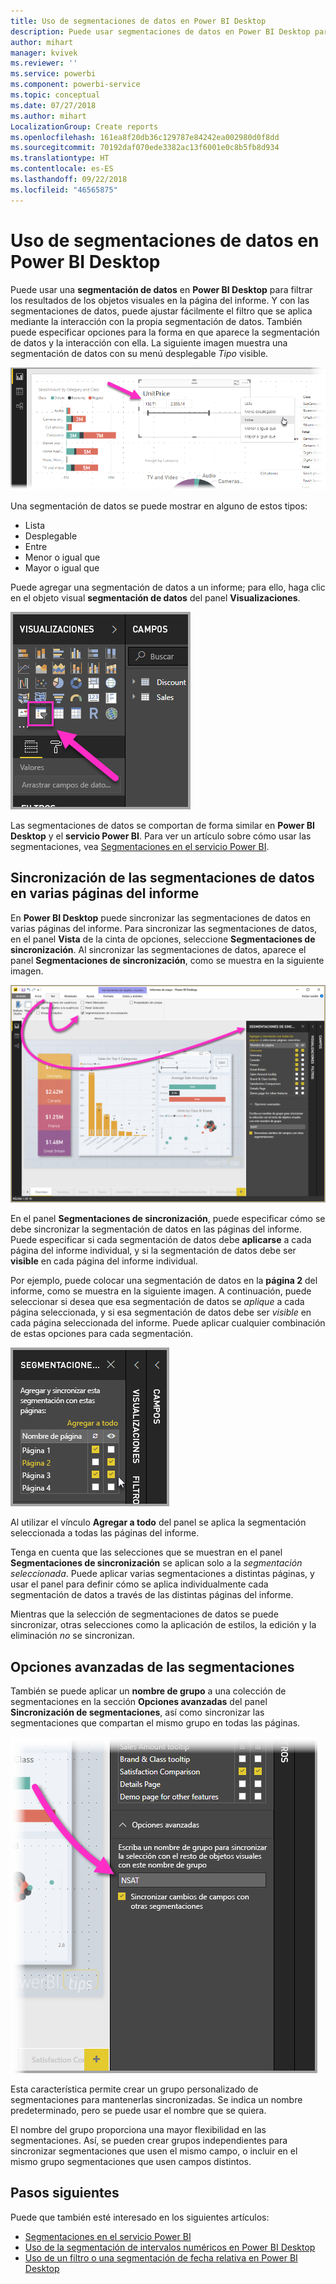 ```yaml
---
title: Uso de segmentaciones de datos en Power BI Desktop
description: Puede usar segmentaciones de datos en Power BI Desktop para filtrar, resaltar y personalizar los informes.
author: mihart
manager: kvivek
ms.reviewer: ''
ms.service: powerbi
ms.component: powerbi-service
ms.topic: conceptual
ms.date: 07/27/2018
ms.author: mihart
LocalizationGroup: Create reports
ms.openlocfilehash: 161ea8f20db36c129787e84242ea002980d0f8dd
ms.sourcegitcommit: 70192daf070ede3382ac13f6001e0c8b5fb8d934
ms.translationtype: HT
ms.contentlocale: es-ES
ms.lasthandoff: 09/22/2018
ms.locfileid: "46565875"
---
```

# <a name="using-slicers-power-bi-desktop"></a>Uso de segmentaciones de datos en Power BI Desktop

Puede usar una **segmentación de datos** en **Power BI Desktop** para filtrar los resultados de los objetos visuales en la página del informe. Y con las segmentaciones de datos, puede ajustar fácilmente el filtro que se aplica mediante la interacción con la propia segmentación de datos. También puede especificar opciones para la forma en que aparece la segmentación de datos y la interacción con ella. La siguiente imagen muestra una segmentación de datos con su menú desplegable *Tipo* visible. 

![Segmentaciones en Desktop](./media/desktop-slicers/desktop-slicers_01.png)

Una segmentación de datos se puede mostrar en alguno de estos tipos:

* Lista
* Desplegable
* Entre
* Menor o igual que
* Mayor o igual que

Puede agregar una segmentación de datos a un informe; para ello, haga clic en el objeto visual **segmentación de datos** del panel **Visualizaciones**.

![Tipo de objeto visual de la segmentación](./media/desktop-slicers/desktop-slicers_02.png)

Las segmentaciones de datos se comportan de forma similar en **Power BI Desktop** y el **servicio Power BI**. Para ver un artículo sobre cómo usar las segmentaciones, vea [Segmentaciones en el servicio Power BI](power-bi-visualization-slicers.md).

## <a name="synchronize-slicers-across-report-pages"></a>Sincronización de las segmentaciones de datos en varias páginas del informe

En **Power BI Desktop** puede sincronizar las segmentaciones de datos en varias páginas del informe. Para sincronizar las segmentaciones de datos, en el panel **Vista** de la cinta de opciones, seleccione **Segmentaciones de sincronización**. Al sincronizar las segmentaciones de datos, aparece el panel **Segmentaciones de sincronización**, como se muestra en la siguiente imagen.

![Mostrar el panel Sincronización de segmentaciones](./media/desktop-slicers/desktop-slicers_03.png)

En el panel **Segmentaciones de sincronización**, puede especificar cómo se debe sincronizar la segmentación de datos en las páginas del informe. Puede especificar si cada segmentación de datos debe **aplicarse** a cada página del informe individual, y si la segmentación de datos debe ser **visible** en cada página del informe individual.

Por ejemplo, puede colocar una segmentación de datos en la **página 2** del informe, como se muestra en la siguiente imagen. A continuación, puede seleccionar si desea que esa segmentación de datos se *aplique* a cada página seleccionada, y si esa segmentación de datos debe ser *visible* en cada página seleccionada del informe. Puede aplicar cualquier combinación de estas opciones para cada segmentación. 

![Segmentaciones de sincronización](./media/desktop-slicers/desktop-slicers_04.png)

Al utilizar el vínculo **Agregar a todo** del panel se aplica la segmentación seleccionada a todas las páginas del informe.


Tenga en cuenta que las selecciones que se muestran en el panel **Segmentaciones de sincronización** se aplican solo a la *segmentación seleccionada*. Puede aplicar varias segmentaciones a distintas páginas, y usar el panel para definir cómo se aplica individualmente cada segmentación de datos a través de las distintas páginas del informe. 

Mientras que la selección de segmentaciones de datos se puede sincronizar, otras selecciones como la aplicación de estilos, la edición y la eliminación *no* se sincronizan. 

## <a name="advanced-options-for-slicers"></a>Opciones avanzadas de las segmentaciones

También se puede aplicar un **nombre de grupo** a una colección de segmentaciones en la sección **Opciones avanzadas** del panel **Sincronización de segmentaciones**, así como sincronizar las segmentaciones que compartan el mismo grupo en todas las páginas. 

![Nombre de un grupo de segmentaciones](./media/desktop-slicers/desktop-slicers_05.png)

Esta característica permite crear un grupo personalizado de segmentaciones para mantenerlas sincronizadas. Se indica un nombre predeterminado, pero se puede usar el nombre que se quiera. 

El nombre del grupo proporciona una mayor flexibilidad en las segmentaciones. Así, se pueden crear grupos independientes para sincronizar segmentaciones que usen el mismo campo, o incluir en el mismo grupo segmentaciones que usen campos distintos. 


## <a name="next-steps"></a>Pasos siguientes

Puede que también esté interesado en los siguientes artículos:

* [Segmentaciones en el servicio Power BI](power-bi-visualization-slicers.md)
* [Uso de la segmentación de intervalos numéricos en Power BI Desktop](../desktop-slicer-numeric-range.md)
* [Uso de un filtro o una segmentación de fecha relativa en Power BI Desktop](desktop-slicer-filter-date-range.md)

